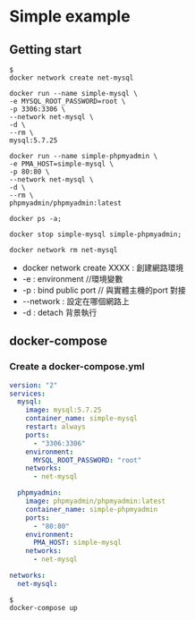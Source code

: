 # Simple example
## Getting start 

``` shell
$
docker network create net-mysql

docker run --name simple-mysql \
-e MYSQL_ROOT_PASSWORD=root \
-p 3306:3306 \
--network net-mysql \
-d \
--rm \
mysql:5.7.25

docker run --name simple-phpmyadmin \
-e PMA_HOST=simple-mysql \
-p 80:80 \
--network net-mysql \
-d \
--rm \
phpmyadmin/phpmyadmin:latest

docker ps -a;

docker stop simple-mysql simple-phpmyadmin;

docker network rm net-mysql

```
- docker network create XXXX : 創建網路環境
- -e : environment //環境變數
- -p : bind public port // 與實體主機的port 對接 
- --network : 設定在哪個網路上
- -d : detach 背景執行

## docker-compose
### Create a docker-compose.yml
``` yaml
version: "2"
services:
  mysql:
    image: mysql:5.7.25
    container_name: simple-mysql
    restart: always
    ports:
      - "3306:3306"
    environment:
      MYSQL_ROOT_PASSWORD: "root"
    networks:
      - net-mysql

  phpmyadmin:
    image: phpmyadmin/phpmyadmin:latest
    container_name: simple-phpmyadmin
    ports:
      - "80:80"
    environment:
      PMA_HOST: simple-mysql
    networks:
      - net-mysql

networks:
  net-mysql:
```

``` shell
$
docker-compose up
```
